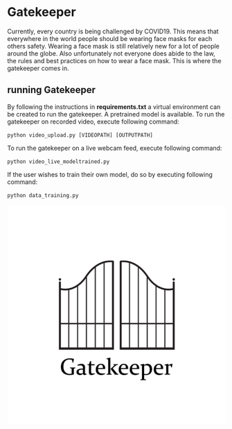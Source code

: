 # Gatekeeper

Currently, every country is being challenged by COVID19. This means that everywhere in the world people should be wearing face masks for each others safety. 
Wearing a face mask is still relatively new for a lot of people around the globe. Also unfortunately not everyone does abide to the law, the rules and best 
practices on how to wear a face mask. This is where the gatekeeper comes in.

## running Gatekeeper

By following the instructions in **requirements.txt** a virtual environment can be created to run the gatekeeper. A pretrained model is available.
To run the gatekeeper on recorded video, execute following command:
```
python video_upload.py [VIDEOPATH] [OUTPUTPATH]
```

To run the gatekeeper on a live webcam feed, execute following command:
```
python video_live_modeltrained.py
```

If the user wishes to train their own model, do so by executing following command:
```
python data_training.py
```

![](Gatekeeper-Logo.png)
